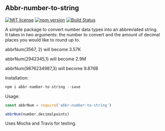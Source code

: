 ## Abbr-number-to-string

[![MIT license](https://img.shields.io/badge/License-MIT-blue.svg)](https://lbesson.mit-license.org/)
[![npm version](https://badge.fury.io/js/abbr-number-to-string.svg)](https://www.npmjs.com/package/abbr-number-to-string)
[![Build Status](https://travis-ci.com/DaltonHart/Abbreviate-Number-NPM.svg?branch=master)](https://travis-ci.com/DaltonHart/Abbreviate-Number-NPM)

A simple package to convert number data types into an abbreviated string. It takes in two arguments: the number to convert and the amount of decimal places you would like to round up to. 

abbrNum(3567, 2) will become 3.57K

abbrNum(2942345,1) will become 2.9M

abbrNum(9876234987,3) will become 9.876B

Installation: 
```js
npm i abbr-number-to-string --save
```

Usage: 
```js
const abbrNum = require('abbr-number-to-string')

abbrNum(number,decimalpoints)
```

Uses Mocha and Travis for testing. 